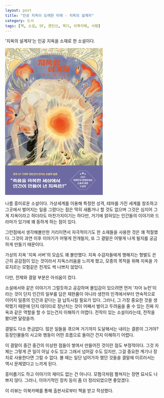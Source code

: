 ```yaml
---
layout: post
title: "인공 지옥이 도래한 미래 - 지옥의 설계자"
category: 도서
tags: [책, 소설, SF, 경민선, 북다, 이북카페, 서평]
---
```


'지옥의 설계자'는
인공 지옥을 소재로 한 소설이다.

![표지](/images/book/architect-of-hell-book.jpg)

나름 흥미로운 소설이다.
가상세계를 이용해 특정한 성격, 테마를 가진 세계를 창조하고
그곳에서 벌어지는 일을 그렸다는 점은 딱히 새롭거나 할 것도 없으며
그것은 심지어 그게 지옥이라고 하더라도 마찬가지이기는 하다만,
거기에 얽혀있는 인간들의 이야기와 드라마가 있기에 꽤 동하게 하는 점이 있다.

그런점에서 생각해볼만한 거리이면서
자극적이기도 한 소재들을 사용한 것은 꽤 적절했다.
그것이 과연 이후 이야기가 어떻게 전개될지,
또 그 결말은 어떻게 나게 될지를 궁금하게 만들기 때문이다.

가상의 지옥 '지옥 서버'의 모습도 꽤 볼만했다.
지옥 수감자들에게 행해지는 형벌도 은근히 공감점이 있는 것이라서 지옥스러움을 느끼게 했고,
모종의 목적을 위해 지옥을 가로지르는 모험같은 전개도 썩 나쁘지 않았다.

다만, 전제와 결말 부분은 아쉬움이 컸다.

소설에서와 같은 이야기가 그럴듯하고 공감하며 몰입감이 있으려면
먼저 '자아 뉴런'이라는 것이 단지 인간의 일부를 담은 재현품이 아니라
생전의 인격에서부터 연속적으로 이어지 일종의 인간과 같다는 걸 납득시킬 필요가 있다.
그러나, 그 가장 중요한 것을 생략했기 때문에
단지 데이타로 장난치는 것이 어째서 벌이고 두려움을 줄 수 있는 진짜 지옥과 같은 역할을 할 수 있는건지 이해하기 어렵다.
전작이 있는 소설이라는데, 전작을 봤다면 달랐을까.

결말도 다소 뜬금없다.
많은 일들을 겪으며 거기까지 도달해서는 내리는 결론이 그거야?
등장인물들의 사고와 행동이 어떤 흐름으로 돌아간 건지 이해하기 어렵다.

이 결말이 중간 중간의 이상한 점들이 쌓여서 만들어진 것이란 점도 부정적이다.
그것 자체는 그렇게 큰 일이 아닐 수도 있고 그래서 넘어갈 수도 있지만,
그걸 중요한 계기나 장치로 사용한다면 그럴 수 없다.
볼 때는 일단 넘어가자 했던 것들을
결말에 이르러서는 역시 문제였다고 느끼게 된다.

흥미롭기도 하고 이야기의 재미도 없는 건 아니다.
모험극처럼 펼쳐지는 장면 묘사도 나쁘지 않다.
그러나, 이야기적인 장치 등이 좀 더 정리되었으면 좋았겠다.



<div class="im im-info">
이 리뷰는 이북카페를 통해 출판사로부터 책을 받고 작성했다.
</div>
